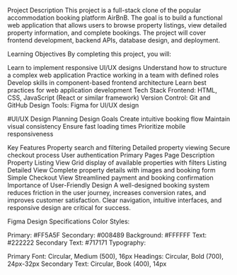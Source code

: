 Project Description
This project is a full-stack clone of the popular accommodation booking platform AirBnB. The goal is to build a functional web application that allows users to browse property listings, view detailed property information, and complete bookings. The project will cover frontend development, backend APIs, database design, and deployment.

Learning Objectives
By completing this project, you will:

Learn to implement responsive UI/UX designs
Understand how to structure a complex web application
Practice working in a team with defined roles
Develop skills in component-based frontend architecture
Learn best practices for web application development
Tech Stack
Frontend: HTML, CSS, JavaScript (React or similar framework)
Version Control: Git and GitHub
Design Tools: Figma for UI/UX design

#UI/UX Design Planning
Design Goals
Create intuitive booking flow
Maintain visual consistency
Ensure fast loading times
Prioritize mobile responsiveness

Key Features
Property search and filtering
Detailed property viewing
Secure checkout process
User authentication
Primary Pages
Page	Description
Property Listing View	Grid display of available properties with filters
Listing Detailed View	Complete property details with images and booking form
Simple Checkout View	Streamlined payment and booking confirmation
Importance of User-Friendly Design
A well-designed booking system reduces friction in the user journey, increases conversion rates, and improves customer satisfaction. Clear navigation, intuitive interfaces, and responsive design are critical for success.

Figma Design Specifications
Color Styles:

Primary: #FF5A5F
Secondary: #008489
Background: #FFFFFF
Text: #222222
Secondary Text: #717171
Typography:

Primary Font: Circular, Medium (500), 16px
Headings: Circular, Bold (700), 24px-32px
Secondary Text: Circular, Book (400), 14px
